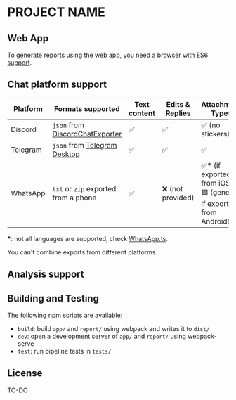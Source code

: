 # PROJECT NAME

## Web App

To generate reports using the web app, you need a browser with [ES6 support](https://caniuse.com/es6).


## Chat platform support

| Platform | Formats supported                                                                | Text content | Edits & Replies   | Attachment Types                                                    | Reactions         |
| -------- | -------------------------------------------------------------------------------- | ------------ | ----------------- | ------------------------------------------------------------------- | ----------------- |
| Discord  | `json` from [DiscordChatExporter](https://github.com/Tyrrrz/DiscordChatExporter) | ✅           | ✅                | ✅ (no stickers)                                                    | ✅                |
| Telegram | `json` from [Telegram Desktop](https://desktop.telegram.org/)                    | ✅           | ✅                | ✅                                                                  | ❌ (not provided) |
| WhatsApp | `txt` or `zip` exported from a phone                                             | ✅           | ❌ (not provided) | ✅<b>*</b> (if exported from iOS)<br>🟦 (generic if exported from Android) | N/A               |

<b>*</b>: not all languages are supported, check [WhatsApp.ts](pipeline/parse/parsers/WhatsApp.ts).

You can't combine exports from different platforms.

## Analysis support




## Building and Testing

The following npm scripts are available:

* `build`: build `app/` and `report/` using webpack and writes it to `dist/`
* `dev`: open a development server of `app/` and `report/` using webpack-serve
* `test`: run pipeline tests in `tests/`

## License

TO-DO
